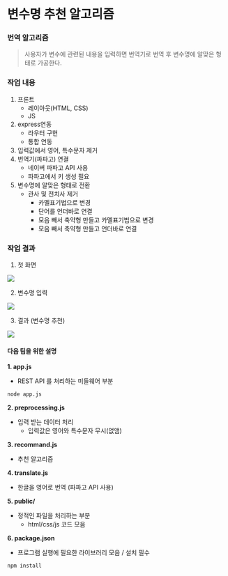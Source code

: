 # 변수명 추천 알고리즘

### 번역 알고리즘
> 사용자가 변수에 관련된 내용을 입력하면 번역기로 번역 후 변수명에 알맞은 형태로 가공한다.

### 작업 내용

1. 프론트
    - 레이아웃(HTML, CSS)
    - JS
2. express연동
   - 라우터 구현
   - 통합 연동
3. 입력값에서 영어, 특수문자 제거
4. 번역기(파파고) 연결 
    - 네이버 파파고 API 사용
    - 파파고에서 키 생성 필요
7. 변수명에 알맞은 형태로 전환 
    - 관사 및 전치사 제거 
        - 카멜표기법으로 변경
        - 단어를 언더바로 연결
        - 모음 빼서 축약형 만들고 카멜표기법으로 변경
        - 모음 빼서 축약형 만들고 언더바로 연결

### 작업 결과
1. 첫 화면

![](https://i.imgur.com/XS3abZ9.png)

2. 변수명 입력

![](https://i.imgur.com/uyluLv2.png)

3. 결과 (변수명 추천)

![](https://i.imgur.com/LbfzqSp.png)

#### 다음 팀을 위한 설명
**1. app.js**
- REST API 를 처리하는 미들웨어 부분
```sh
node app.js
```

**2. preprocessing.js**
- 입력 받는 데이터 처리 
  - 입력값은 영어와 특수문자 무시(없앰)

**3. recommand.js**
- 추천 알고리즘

**4. translate.js**
 - 한글을 영어로 번역 
 (파파고 API 사용)

**5. public/**
- 정적인 파일을 처리하는 부분 
  - html/css/js 코드 모음

**6. package.json**
 - 프로그램 실행에 필요한 라이브러리 모음 / 설치 필수
```sh
npm install 
```
